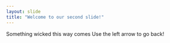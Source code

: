 ```yaml
---
layout: slide
title: "Welcome to our second slide!"
---
```

Something wicked this way comes
Use the left arrow to go back!
